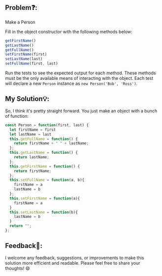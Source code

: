 ## Problem❓:

Make a Person

Fill in the object constructor with the following methods below:
```javascript
getFirstName()
getLastName()
getFullName()
setFirstName(first)
setLastName(last)
setFullName(first, last)
```
Run the tests to see the expected output for each method. These methods must be the only available means of interacting with the object. Each test will declare a new `Person` instance as `new Person('Bob', 'Ross')`.



## My Solution💡:

So, I think it's pretty straight forward. You just make an object with a bunch of function:
```javascript
const Person = function(first, last) {
  let firstName = first
  let lastName = last
  this.getFullName = function() {
    return firstName + " " + lastName;
  };
  this.getLastName = function() {
    return lastName;
  };
  this.getFirstName = function() {
    return firstName;
  };
  this.setFullName = function(a, b){
    firstName = a
    lastName = b
  };
  this.setFirstName = function(a){
    firstName = a
  }
  this.setLastName = function(b){
    lastName = b
  }
  return "";
};
```



## Feedback💬:

I welcome any feedback, suggestions, or improvements to make this solution more efficient and readable. Please feel free to share your thoughts! :smile:
